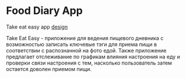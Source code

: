 # Food Diary App

Take eat easy app [design](https://www.figma.com/file/AHpN9RYA7O6tbmIXU13jY0/Take-Eat-Easy-app?node-id=0%3A1)

Take Eat Easy - приложение для ведения пищевого дневника с возможностью записать ключевые тэги для приема пищи в соответствии с распознанной на фото едой. 
Также приложение предлагает отслеживание по графикам влияния настроения на еду и проверки связи настроения с тем, насколько пользователь затем остается доволен приемом пищи.
